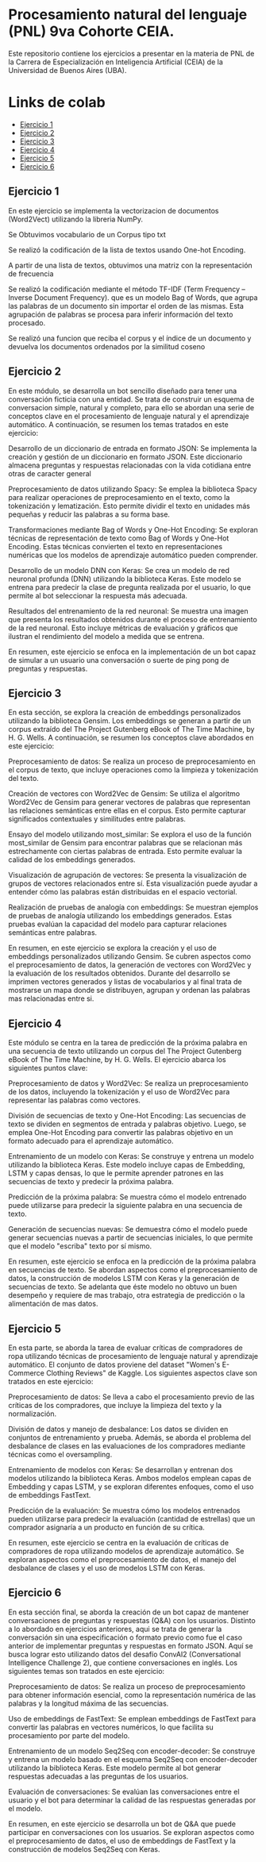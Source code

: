 # Procesamiento natural del lenguaje (PNL) 9va Cohorte CEIA.

Este repositorio contiene los ejercicios a presentar en la materia de PNL de la Carrera de Especialización en Inteligencia Artificial (CEIA) de la Universidad de Buenos Aires (UBA).

# Links de colab

- [Ejercicio 1](https://colab.research.google.com/drive/1Y89lRej6yE_cLehmEi2S71Hzcw8fl0sm?usp=sharing)
- [Ejercicio 2](https://colab.research.google.com/drive/1NKS-p5YuOdp0ZUpa_I2jcNOdwzMKCGpd?usp=sharing)
- [Ejercicio 3](https://colab.research.google.com/drive/1AWGBzaPOgt2LyH-BdO72xmmhOKwfmJTL?usp=sharing)
- [Ejercicio 4](https://colab.research.google.com/drive/1n0E5oT7s7T-iKqJf9bV_Ym73Ig3oYawI?usp=sharing)
- [Ejercicio 5](https://colab.research.google.com/drive/1_ABLEyBYb9LLSxkHdo0YJ-hGcXK3InZO?usp=sharing)
- [Ejercicio 6](https://colab.research.google.com/drive/10X73DPEYh190hei90ZYF0g9Gel--Jk5M?usp=sharing)

## Ejercicio 1

En este ejercicio se implementa la vectorizacion de documentos (Word2Vect) utilizando la libreria NumPy. 

Se Obtuvimos vocabulario de un Corpus tipo txt

Se realizó la codificación de la lista de textos usando One-hot Encoding.

A partir de una lista de textos, obtuvimos una matriz con la representación de frecuencia 

Se realizó la codificación mediante el método TF-IDF (Term Frequency – Inverse Document Frequency). que es un modelo Bag of Words, que agrupa las palabras de un documento sin importar el orden de las mismas. Esta agrupación de palabras se procesa para inferir información del texto procesado.

Se realizó una funcion que reciba el corpus y el índice de un documento y devuelva los documentos ordenados por la similitud coseno


## Ejercicio 2

En este módulo, se desarrolla un bot sencillo diseñado para tener una conversación ficticia con una entidad. Se trata de construir un esquema de conversacion simple, natural y completo, para ello se abordan una serie de conceptos clave en el procesamiento de lenguaje natural y el aprendizaje automático. A continuación, se resumen los temas tratados en este ejercicio:

Desarrollo de un diccionario de entrada en formato JSON: Se implementa la creación y gestión de un diccionario en formato JSON. Este diccionario almacena preguntas y respuestas relacionadas con la vida cotidiana entre otras de caracter general

Preprocesamiento de datos utilizando Spacy: Se emplea la biblioteca Spacy para realizar operaciones de preprocesamiento en el texto, como la tokenización y lematización. Esto permite dividir el texto en unidades más pequeñas y reducir las palabras a su forma base.

Transformaciones mediante Bag of Words y One-Hot Encoding: Se exploran técnicas de representación de texto como Bag of Words y One-Hot Encoding. Estas técnicas convierten el texto en representaciones numéricas que los modelos de aprendizaje automático pueden comprender.

Desarrollo de un modelo DNN con Keras: Se crea un modelo de red neuronal profunda (DNN) utilizando la biblioteca Keras. Este modelo se entrena para predecir la clase de pregunta realizada por el usuario, lo que permite al bot seleccionar la respuesta más adecuada.

Resultados del entrenamiento de la red neuronal: Se muestra una imagen que presenta los resultados obtenidos durante el proceso de entrenamiento de la red neuronal. Esto incluye métricas de evaluación y gráficos que ilustran el rendimiento del modelo a medida que se entrena.

En resumen, este ejercicio se enfoca en la implementación de un bot capaz de simular a un usuario una conversación o suerte de ping pong de preguntas y respuestas.

## Ejercicio 3

En esta sección, se explora la creación de embeddings personalizados utilizando la biblioteca Gensim. Los embeddings se generan a partir de un corpus extraído del The Project Gutenberg eBook of The Time Machine, by H. G. Wells. A continuación, se resumen los conceptos clave abordados en este ejercicio:

Preprocesamiento de datos: Se realiza un proceso de preprocesamiento en el corpus de texto, que incluye operaciones como la limpieza y tokenización del texto.

Creación de vectores con Word2Vec de Gensim: Se utiliza el algoritmo Word2Vec de Gensim para generar vectores de palabras que representan las relaciones semánticas entre ellas en el corpus. Esto permite capturar significados contextuales y similitudes entre palabras.

Ensayo del modelo utilizando most_similar: Se explora el uso de la función most_similar de Gensim para encontrar palabras que se relacionan más estrechamente con ciertas palabras de entrada. Esto permite evaluar la calidad de los embeddings generados.

Visualización de agrupación de vectores: Se presenta la visualización de grupos de vectores relacionados entre sí. Esta visualización puede ayudar a entender cómo las palabras están distribuidas en el espacio vectorial.

Realización de pruebas de analogía con embeddings: Se muestran ejemplos de pruebas de analogía utilizando los embeddings generados. Estas pruebas evalúan la capacidad del modelo para capturar relaciones semánticas entre palabras.

En resumen, en este ejercicio se explora la creación y el uso de embeddings personalizados utilizando Gensim. Se cubren aspectos como el preprocesamiento de datos, la generación de vectores con Word2Vec y la evaluación de los resultados obtenidos. Durante del desarrollo se imprimen vectores generados y listas de vocabularios y al final trata de mostrarse un mapa donde se distribuyen, agrupan y ordenan las palabras mas relacionadas entre si.

## Ejercicio 4

Este módulo se centra en la tarea de predicción de la próxima palabra en una secuencia de texto utilizando un corpus del The Project Gutenberg eBook of The Time Machine, by H. G. Wells. El ejercicio abarca los siguientes puntos clave:

Preprocesamiento de datos y Word2Vec: Se realiza un preprocesamiento de los datos, incluyendo la tokenización y el uso de Word2Vec para representar las palabras como vectores.

División de secuencias de texto y One-Hot Encoding: Las secuencias de texto se dividen en segmentos de entrada y palabras objetivo. Luego, se emplea One-Hot Encoding para convertir las palabras objetivo en un formato adecuado para el aprendizaje automático.

Entrenamiento de un modelo con Keras: Se construye y entrena un modelo utilizando la biblioteca Keras. Este modelo incluye capas de Embedding, LSTM y capas densas, lo que le permite aprender patrones en las secuencias de texto y predecir la próxima palabra.

Predicción de la próxima palabra: Se muestra cómo el modelo entrenado puede utilizarse para predecir la siguiente palabra en una secuencia de texto.

Generación de secuencias nuevas: Se demuestra cómo el modelo puede generar secuencias nuevas a partir de secuencias iniciales, lo que permite que el modelo "escriba" texto por sí mismo.

En resumen, este ejercicio se enfoca en la predicción de la próxima palabra en secuencias de texto. Se abordan aspectos como el preprocesamiento de datos, la construcción de modelos LSTM con Keras y la generación de secuencias de texto. Se adelanta que éste modelo no obtuvo un buen desempeño y requiere de mas trabajo, otra estrategia de predicción o la alimentación de mas datos.

## Ejercicio 5

En esta parte, se aborda la tarea de evaluar críticas de compradores de ropa utilizando técnicas de procesamiento de lenguaje natural y aprendizaje automático. El conjunto de datos proviene del dataset "Women's E-Commerce Clothing Reviews" de Kaggle. Los siguientes aspectos clave son tratados en este ejercicio:

Preprocesamiento de datos: Se lleva a cabo el procesamiento previo de las críticas de los compradores, que incluye la limpieza del texto y la normalización.

División de datos y manejo de desbalance: Los datos se dividen en conjuntos de entrenamiento y prueba. Además, se aborda el problema del desbalance de clases en las evaluaciones de los compradores mediante técnicas como el oversampling.

Entrenamiento de modelos con Keras: Se desarrollan y entrenan dos modelos utilizando la biblioteca Keras. Ambos modelos emplean capas de Embedding y capas LSTM, y se exploran diferentes enfoques, como el uso de embeddings FastText.

Predicción de la evaluación: Se muestra cómo los modelos entrenados pueden utilizarse para predecir la evaluación (cantidad de estrellas) que un comprador asignaría a un producto en función de su crítica.

En resumen, este ejercicio se centra en la evaluación de críticas de compradores de ropa utilizando modelos de aprendizaje automático. Se exploran aspectos como el preprocesamiento de datos, el manejo del desbalance de clases y el uso de modelos LSTM con Keras.

## Ejercicio 6

En esta sección final, se aborda la creación de un bot capaz de mantener conversaciones de preguntas y respuestas (Q&A) con los usuarios. Distinto a lo abordado en ejercicios anteriores, aqui se trata de generar la conversación sin una especificación o formato previo como fue el caso anterior de implementar preguntas y respuestas en formato JSON. Aquí se busca lograr esto utilizando datos del desafío ConvAI2 (Conversational Intelligence Challenge 2), que contiene conversaciones en inglés. Los siguientes temas son tratados en este ejercicio:

Preprocesamiento de datos: Se realiza un proceso de preprocesamiento para obtener información esencial, como la representación numérica de las palabras y la longitud máxima de las secuencias.

Uso de embeddings de FastText: Se emplean embeddings de FastText para convertir las palabras en vectores numéricos, lo que facilita su procesamiento por parte del modelo.

Entrenamiento de un modelo Seq2Seq con encoder-decoder: Se construye y entrena un modelo basado en el esquema Seq2Seq con encoder-decoder utilizando la biblioteca Keras. Este modelo permite al bot generar respuestas adecuadas a las preguntas de los usuarios.

Evaluación de conversaciones: Se evalúan las conversaciones entre el usuario y el bot para determinar la calidad de las respuestas generadas por el modelo.

En resumen, en este ejercicio se desarrolla un bot de Q&A que puede participar en conversaciones con los usuarios. Se exploran aspectos como el preprocesamiento de datos, el uso de embeddings de FastText y la construcción de modelos Seq2Seq con Keras.
